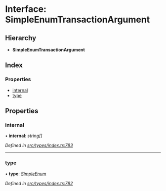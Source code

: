 # Interface: SimpleEnumTransactionArgument

## Hierarchy

* **SimpleEnumTransactionArgument**

## Index

### Properties

* [internal](simpleenumtransactionargument.md#internal)
* [type](simpleenumtransactionargument.md#type)

## Properties

###  internal

• **internal**: *string[]*

*Defined in [src/types/index.ts:783](https://github.com/PolymathNetwork/polymesh-sdk/blob/23062de4/src/types/index.ts#L783)*

___

###  type

• **type**: *[SimpleEnum](../enums/transactionargumenttype.md#simpleenum)*

*Defined in [src/types/index.ts:782](https://github.com/PolymathNetwork/polymesh-sdk/blob/23062de4/src/types/index.ts#L782)*
